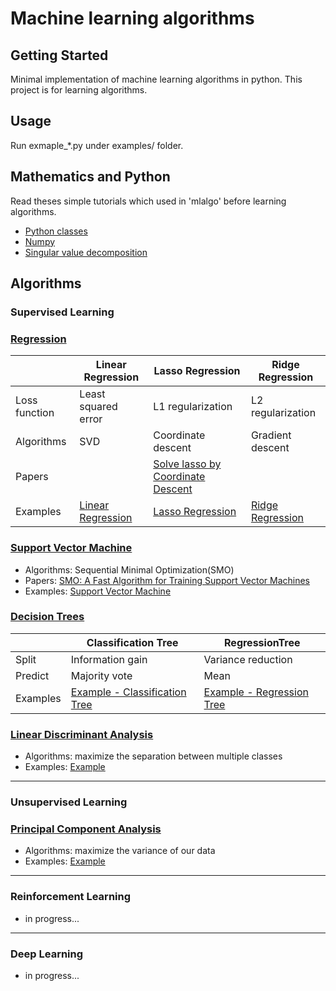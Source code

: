 # Machine learning algorithms

## Getting Started
Minimal implementation of machine learning algorithms in python. This project is for learning algorithms.

## Usage
Run exmaple_*.py under examples/ folder.

## Mathematics and Python
Read theses simple tutorials which used in 'mlalgo' before learning algorithms.
* [Python classes](./math_and_python/python_class.py)
* [Numpy](./math_and_python/python_numpy.py)
* [Singular value decomposition](./math_and_python/singular_value_decomposition.py)

## Algorithms
### Supervised Learning
### [Regression](./mlalgo/supervised/regression.py)

| | Linear Regression | Lasso Regression | Ridge Regression |
| --- | --- | --- | --- |
| Loss function | Least squared error | L1 regularization| L2 regularization |
| Algorithms | SVD | Coordinate descent | Gradient descent |
| Papers | | [Solve lasso by Coordinate Descent](https://core.ac.uk/download/pdf/6287975.pdf) | |
| Examples | [ Linear Regression](./examples/example_LinearRegression.py) | [Lasso Regression](./examples/example_LassoRegression.py)| [Ridge Regression](./examples/example_RidgeRegression.py) |

### [Support Vector Machine](./mlalgo/supervised/support_vector_machine.py)

* Algorithms: Sequential Minimal Optimization(SMO)
* Papers: [SMO: A Fast Algorithm for Training Support Vector Machines](https://pdfs.semanticscholar.org/59ee/e096b49d66f39891eb88a6c84cc89acba12d.pdf)
* Examples: [Support Vector Machine](./examples/example_svm.py)

### [Decision Trees](./mlalgo/supervised/decision_tree.py)

| | Classification Tree | RegressionTree |
| --- | --- | --- |
| Split | Information gain | Variance reduction |
| Predict | Majority vote | Mean |
| Examples | [Example - Classification Tree](./examples/example_ClassificationTree.py) | [Example - Regression Tree](./examples/example_RegressionTree.py) |

### [Linear Discriminant Analysis](./mlalgo/supervised/linear_discriminant_analysis.py)

* Algorithms: maximize the separation between multiple classes
* Examples: [Example](./examples/example_PCA_LDA.py)

---

### Unsupervised Learning
### [Principal Component Analysis](./mlalgo/unsupervised/principal_component_analysis.py)

* Algorithms: maximize the variance of our data
* Examples: [Example](./examples/example_PCA_LDA.py)

---

### Reinforcement Learning
* in progress...

---

### Deep Learning
* in progress...